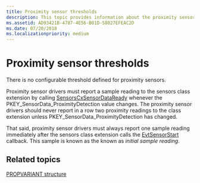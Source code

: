 ```yaml
---
title: Proximity sensor thresholds
description: This topic provides information about the proximity sensor thresholds.
ms.assetid: AD93421B-4787-4E56-B01D-58027EFEAC2D
ms.date: 07/20/2018
ms.localizationpriority: medium
---
```


# Proximity sensor thresholds

There is no configurable threshold defined for proximity sensors.

Proximity sensor drivers must report a sample reading to the sensors class extension by calling [SensorsCxSensorDataReady](https://docs.microsoft.com/windows-hardware/drivers/ddi/content/sensorscx/nf-sensorscx-sensorscxsensordataready) whenever the PKEY_SensorData_ProximityDetection value changes.
The proximity sensor drivers should never report in a row two proximity readings to the class extension unless PKEY_SensorData_ProximityDetection has changed.

That said, proximity sensor drivers must always report one sample reading immediately after the sensors class extension calls the [EvtSensorStart](https://docs.microsoft.com/windows-hardware/drivers/ddi/content/sensorscx/ns-sensorscx-_sensor_controller_config) callback. This sample is known as the known as *initial sample reading*.

## Related topics


[PROPVARIANT structure](https://go.microsoft.com/fwlink/p/?linkid=313395)




